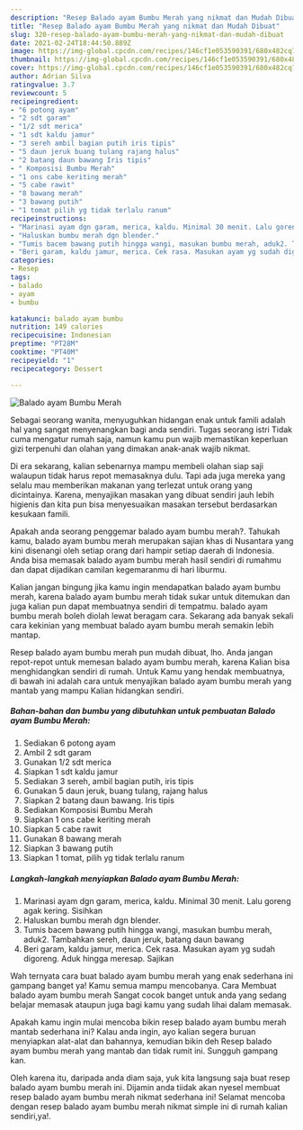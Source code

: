 ```yaml
---
description: "Resep Balado ayam Bumbu Merah yang nikmat dan Mudah Dibuat"
title: "Resep Balado ayam Bumbu Merah yang nikmat dan Mudah Dibuat"
slug: 320-resep-balado-ayam-bumbu-merah-yang-nikmat-dan-mudah-dibuat
date: 2021-02-24T18:44:50.889Z
image: https://img-global.cpcdn.com/recipes/146cf1e053590391/680x482cq70/balado-ayam-bumbu-merah-foto-resep-utama.jpg
thumbnail: https://img-global.cpcdn.com/recipes/146cf1e053590391/680x482cq70/balado-ayam-bumbu-merah-foto-resep-utama.jpg
cover: https://img-global.cpcdn.com/recipes/146cf1e053590391/680x482cq70/balado-ayam-bumbu-merah-foto-resep-utama.jpg
author: Adrian Silva
ratingvalue: 3.7
reviewcount: 5
recipeingredient:
- "6 potong ayam"
- "2 sdt garam"
- "1/2 sdt merica"
- "1 sdt kaldu jamur"
- "3 sereh ambil bagian putih iris tipis"
- "5 daun jeruk buang tulang rajang halus"
- "2 batang daun bawang Iris tipis"
- " Komposisi Bumbu Merah"
- "1 ons cabe keriting merah"
- "5 cabe rawit"
- "8 bawang merah"
- "3 bawang putih"
- "1 tomat pilih yg tidak terlalu ranum"
recipeinstructions:
- "Marinasi ayam dgn garam, merica, kaldu. Minimal 30 menit. Lalu goreng agak kering. Sisihkan"
- "Haluskan bumbu merah dgn blender."
- "Tumis bacem bawang putih hingga wangi, masukan bumbu merah, aduk2. Tambahkan sereh, daun jeruk, batang daun bawang"
- "Beri garam, kaldu jamur, merica. Cek rasa. Masukan ayam yg sudah digoreng. Aduk hingga meresap. Sajikan"
categories:
- Resep
tags:
- balado
- ayam
- bumbu

katakunci: balado ayam bumbu 
nutrition: 149 calories
recipecuisine: Indonesian
preptime: "PT28M"
cooktime: "PT40M"
recipeyield: "1"
recipecategory: Dessert

---
```



![Balado ayam Bumbu Merah](https://img-global.cpcdn.com/recipes/146cf1e053590391/680x482cq70/balado-ayam-bumbu-merah-foto-resep-utama.jpg)

Sebagai seorang wanita, menyuguhkan hidangan enak untuk famili adalah hal yang sangat menyenangkan bagi anda sendiri. Tugas seorang istri Tidak cuma mengatur rumah saja, namun kamu pun wajib memastikan keperluan gizi terpenuhi dan olahan yang dimakan anak-anak wajib nikmat.

Di era  sekarang, kalian sebenarnya mampu membeli olahan siap saji walaupun tidak harus repot memasaknya dulu. Tapi ada juga mereka yang selalu mau memberikan makanan yang terlezat untuk orang yang dicintainya. Karena, menyajikan masakan yang dibuat sendiri jauh lebih higienis dan kita pun bisa menyesuaikan masakan tersebut berdasarkan kesukaan famili. 



Apakah anda seorang penggemar balado ayam bumbu merah?. Tahukah kamu, balado ayam bumbu merah merupakan sajian khas di Nusantara yang kini disenangi oleh setiap orang dari hampir setiap daerah di Indonesia. Anda bisa memasak balado ayam bumbu merah hasil sendiri di rumahmu dan dapat dijadikan camilan kegemaranmu di hari liburmu.

Kalian jangan bingung jika kamu ingin mendapatkan balado ayam bumbu merah, karena balado ayam bumbu merah tidak sukar untuk ditemukan dan juga kalian pun dapat membuatnya sendiri di tempatmu. balado ayam bumbu merah boleh diolah lewat beragam cara. Sekarang ada banyak sekali cara kekinian yang membuat balado ayam bumbu merah semakin lebih mantap.

Resep balado ayam bumbu merah pun mudah dibuat, lho. Anda jangan repot-repot untuk memesan balado ayam bumbu merah, karena Kalian bisa menghidangkan sendiri di rumah. Untuk Kamu yang hendak membuatnya, di bawah ini adalah cara untuk menyajikan balado ayam bumbu merah yang mantab yang mampu Kalian hidangkan sendiri.

<!--inarticleads1-->

##### Bahan-bahan dan bumbu yang dibutuhkan untuk pembuatan Balado ayam Bumbu Merah:

1. Sediakan 6 potong ayam
1. Ambil 2 sdt garam
1. Gunakan 1/2 sdt merica
1. Siapkan 1 sdt kaldu jamur
1. Sediakan 3 sereh, ambil bagian putih, iris tipis
1. Gunakan 5 daun jeruk, buang tulang, rajang halus
1. Siapkan 2 batang daun bawang. Iris tipis
1. Sediakan  Komposisi Bumbu Merah
1. Siapkan 1 ons cabe keriting merah
1. Siapkan 5 cabe rawit
1. Gunakan 8 bawang merah
1. Siapkan 3 bawang putih
1. Siapkan 1 tomat, pilih yg tidak terlalu ranum




<!--inarticleads2-->

##### Langkah-langkah menyiapkan Balado ayam Bumbu Merah:

1. Marinasi ayam dgn garam, merica, kaldu. Minimal 30 menit. Lalu goreng agak kering. Sisihkan
1. Haluskan bumbu merah dgn blender.
1. Tumis bacem bawang putih hingga wangi, masukan bumbu merah, aduk2. Tambahkan sereh, daun jeruk, batang daun bawang
1. Beri garam, kaldu jamur, merica. Cek rasa. Masukan ayam yg sudah digoreng. Aduk hingga meresap. Sajikan




Wah ternyata cara buat balado ayam bumbu merah yang enak sederhana ini gampang banget ya! Kamu semua mampu mencobanya. Cara Membuat balado ayam bumbu merah Sangat cocok banget untuk anda yang sedang belajar memasak ataupun juga bagi kamu yang sudah lihai dalam memasak.

Apakah kamu ingin mulai mencoba bikin resep balado ayam bumbu merah mantab sederhana ini? Kalau anda ingin, ayo kalian segera buruan menyiapkan alat-alat dan bahannya, kemudian bikin deh Resep balado ayam bumbu merah yang mantab dan tidak rumit ini. Sungguh gampang kan. 

Oleh karena itu, daripada anda diam saja, yuk kita langsung saja buat resep balado ayam bumbu merah ini. Dijamin anda tiidak akan nyesel membuat resep balado ayam bumbu merah nikmat sederhana ini! Selamat mencoba dengan resep balado ayam bumbu merah nikmat simple ini di rumah kalian sendiri,ya!.

